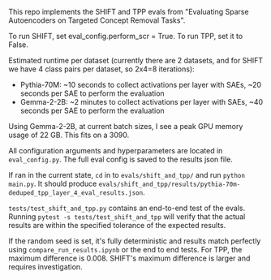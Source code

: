 This repo implements the SHIFT and TPP evals from "Evaluating Sparse Autoencoders on Targeted Concept Removal Tasks".

To run SHIFT, set eval_config.perform_scr = True. To run TPP, set it to False.

Estimated runtime per dataset (currently there are 2 datasets, and for SHIFT we have 4 class pairs per dataset, so 2x4=8 iterations):

- Pythia-70M: ~10 seconds to collect activations per layer with SAEs, ~20 seconds per SAE to perform the evaluation
- Gemma-2-2B: ~2 minutes to collect activations per layer with SAEs, ~40 seconds per SAE to perform the evaluation

Using Gemma-2-2B, at current batch sizes, I see a peak GPU memory usage of 22 GB. This fits on a 3090.

All configuration arguments and hyperparameters are located in `eval_config.py`. The full eval config is saved to the results json file.

If ran in the current state, `cd` in to `evals/shift_and_tpp/` and run `python main.py`. It should produce `evals/shift_and_tpp/results/pythia-70m-deduped_tpp_layer_4_eval_results.json`.

`tests/test_shift_and_tpp.py` contains an end-to-end test of the evals. Running `pytest -s tests/test_shift_and_tpp` will verify that the actual results are within the specified tolerance of the expected results.

If the random seed is set, it's fully deterministic and results match perfectly using `compare_run_results.ipynb` or the end to end tests. For TPP, the maximum difference is 0.008. SHIFT's maximum difference is larger and requires investigation.